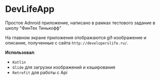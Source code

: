 # DevLifeApp
Простое Adnroid приложение, написано в рамках тестового задание в школу "ФинТех Тинькофф"

На главном экране приложения отображаются gif-изображение и описание, полученные с сайта `http://developerslife.ru/`.

**Использовал**:
- `Kotlin`
- `Glide` для загрузки изображений и кэширования
- `Retrofit` для работы с Api
